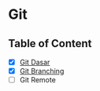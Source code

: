 # Git

## Table of Content

- [x] [Git Dasar](Git%20Dasar.md)
- [x] [Git Branching](%20Branching)
- [ ] Git Remote

